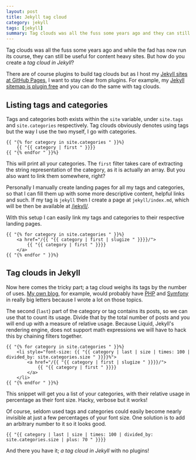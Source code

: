 ```yaml
---
layout: post
title: Jekyll tag cloud
category: jekyll
tags: [jekyll]
summary: Tag clouds was all the fuss some years ago and they can still be useful for content heavy sites. But how do you create a tag cloud in Jekyll?
---
```

Tag clouds was all the fuss some years ago and while the fad has now run its course, they can still be useful for content heavy sites. But how do you create a *tag cloud in Jekyll*?

There are of course plugins to build tag clouds but as I host my [Jekyll sites at GitHub Pages](/jekyll/reproduce-jekyll-on-github-pages/), I want to stay clear from plugins. For example, my [Jekyll sitemap is plugin free](/jekyll/jekyll-sitemap-without-plugins/) and you can do the same with tag clouds.

## Listing tags and categories

Tags and categories both exists within the `site` variable, under `site.tags` and `site.categories` respectively. Tag clouds obviously denotes using tags but the way I use the two myself, I go with categories.

    {{ "{% for category in site.categories " }}%}
        {{ "{{ category | first " }}}}
    {{ "{% endfor " }}%}

This will print all your categories. The `first` filter takes care of extracting the string representation of the category, as it is actually an array. But you also want to link them somewhere, right?

Personally I manually create landing pages for all my tags and categories, so that I can fill them up with some more descriptive content, helpful links and such. If my tag is `jekyll` then I create a page at `jekyll/index.md`, which will be then be available at [/jekyll/](/jekyll/).

With this setup I can easily link my tags and categories to their respective landing pages.

    {{ "{% for category in site.categories " }}%}
        <a href="/{{ "{{ category | first | slugize " }}}}/">
            {{ "{{ category | first " }}}}
        </a>
    {{ "{% endfor " }}%}

## Tag clouds in Jekyll

Now here comes the tricky part; a tag cloud weighs its tags by the number of uses. [My own blog](/blog/), for example, would probably have [PHP](/php/) and [Symfony](/symfony/) in really big letters because I wrote a lot on those topics.

The second (`last`) part of the category or tag contains its posts, so we can use that to count its usage. Divide that by the total number of posts and you will end up with a measure of relative usage. Because Liquid, Jekyll's rendering engine, does not support math expressions we will have to hack this by chaining filters together.

    {{ "{% for category in site.categories " }}%}
        <li style="font-size: {{ "{{ category | last | size | times: 100 | divided_by: site.categories.size " }}}}%">
            <a href="/{{ "{{ category | first | slugize " }}}}/">
                {{ "{{ category | first " }}}}
            </a>
        </li>
    {{ "{% endfor " }}%}

This snippet will get you a list of your categories, with their relative usage in percentage as their font size. Hacky, verbose but it works!

Of course, seldom used tags and categories could easily become nearly invisible at just a few percentages of your font size. One solution is to add an arbitrary number to it so it looks good.

    {{ "{{ category | last | size | times: 100 | divided_by: site.categories.size | plus: 70 " }}}}

And there you have it; *a tag cloud in Jekyll* with no plugins!
